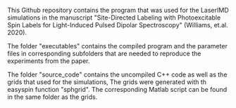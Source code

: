 This Github repository contains the program that was used for the LaserIMD simulations in the manuscript
"Site-Directed Labeling with Photoexcitable Spin Labels for Light-Induced Pulsed Dipolar Spectroscopy"
(Williams, et.al. 2020).

The folder "executables" contains the compiled program and the parameter files in corresponding subfolders
that are needed to reproduce the experiments from the paper.

The folder "source_code" contains the uncompiled C++ code as well as the grids that used for the simulations,
The grids were generated with th easyspin function "sphgrid". The corresponding Matlab script can be found in
the same folder as the grids. 